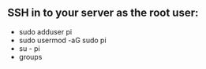 ## SSH in to your server as the root user:

- sudo adduser pi
- sudo usermod -aG sudo pi
- su - pi
- groups